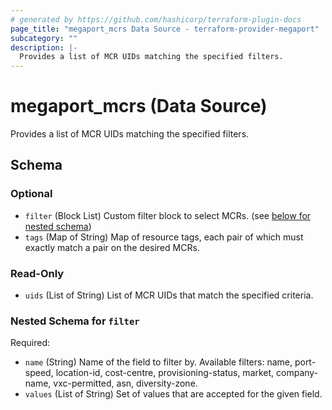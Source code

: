 ```yaml
---
# generated by https://github.com/hashicorp/terraform-plugin-docs
page_title: "megaport_mcrs Data Source - terraform-provider-megaport"
subcategory: ""
description: |-
  Provides a list of MCR UIDs matching the specified filters.
---
```


# megaport_mcrs (Data Source)

Provides a list of MCR UIDs matching the specified filters.



<!-- schema generated by tfplugindocs -->
## Schema

### Optional

- `filter` (Block List) Custom filter block to select MCRs. (see [below for nested schema](#nestedblock--filter))
- `tags` (Map of String) Map of resource tags, each pair of which must exactly match a pair on the desired MCRs.

### Read-Only

- `uids` (List of String) List of MCR UIDs that match the specified criteria.

<a id="nestedblock--filter"></a>
### Nested Schema for `filter`

Required:

- `name` (String) Name of the field to filter by. Available filters: name, port-speed, location-id, cost-centre, provisioning-status, market, company-name, vxc-permitted, asn, diversity-zone.
- `values` (List of String) Set of values that are accepted for the given field.
